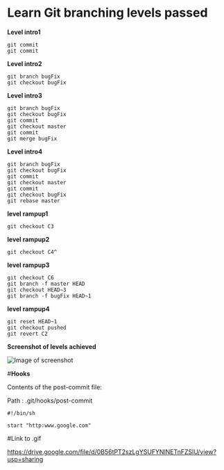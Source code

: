 # Learn Git branching levels passed

**Level intro1**

	git commit
	git commit
	
**Level intro2**

	git branch bugFix
	git checkout bugFix

**Level intro3**

	git branch bugFix
	git checkout bugFix
	git commit
	git checkout master
	git commit
	git merge bugFix
	
**Level intro4**

	git branch bugFix
	git checkout bugFix
	git commit
	git checkout master
	git commit
	git checkout bugFix
	git rebase master
	
**level rampup1**

	git checkout C3

**level rampup2**

	git checkout C4^
	
**level rampup3**
	
	git checkout C6
	git branch -f master HEAD
	git checkout HEAD~3
	git branch -f bugFix HEAD~1
	
**level rampup4**

	git reset HEAD~1
	git checkout pushed
	git revert C2
	
**Screenshot of levels achieved**

![Image of screenshot](https://github.ncsu.edu/djain2/HW/blob/master/screenshot.png)

#**Hooks**

Contents of the post-commit file:

Path : .git/hooks/post-commit

	#!/bin/sh

	start "http:www.google.com"
	
#Link to .gif 

https://drive.google.com/file/d/0B56tPT2szLgYSUFYNlNETnFZSlU/view?usp=sharing
